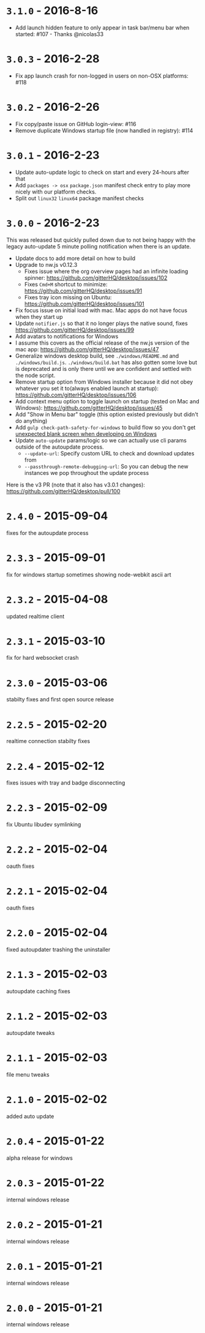 
# `3.1.0` - 2016-8-16

 - Add launch hidden feature to only appear in task bar/menu bar when started: #107 - Thanks @nicolas33


# `3.0.3` - 2016-2-28

 - Fix app launch crash for non-logged in users on non-OSX platforms: #118


# `3.0.2` - 2016-2-26

 - Fix copy/paste issue on GitHub login-view: #116
 - Remove duplicate Windows startup file (now handled in registry): #114


# `3.0.1` - 2016-2-23

- Update auto-update logic to check on start and every 24-hours after that
- Add `packages -> osx` `package.json` manifest check entry to play more nicely with our platform checks.
- Split out `linux32` `linux64` package manifest checks

# `3.0.0` - 2016-2-23

This was released but quickly pulled down due to not being happy with the legacy auto-update 5 minute polling notification when there is an update.

- Update docs to add more detail on how to build
- Upgrade to nw.js v0.12.3
   - Fixes issue where the org overview pages had an infinite loading spinner: https://github.com/gitterHQ/desktop/issues/102
   - Fixes `Cmd+M` shortcut to minimize: https://github.com/gitterHQ/desktop/issues/91
   - Fixes tray icon missing on Ubuntu: https://github.com/gitterHQ/desktop/issues/101
- Fix focus issue on initial load with mac. Mac apps do not have focus when they start up
- Update `notifier.js` so that it no longer plays the native sound, fixes https://github.com/gitterHQ/desktop/issues/99
- Add avatars to notifications for Windows
- I assume this covers as the official release of the nw.js version of the mac app: https://github.com/gitterHQ/desktop/issues/47
- Generalize windows desktop build, see `./windows/README.md` and `./windows/build.js`. `./windows/build.bat` has also gotten some love but is deprecated and is only there until we are confident and settled with the node script.
- Remove startup option from Windows installer because it did not obey whatever you set it to(always enabled launch at startup): https://github.com/gitterHQ/desktop/issues/106
- Add context menu option to toggle launch on startup (tested on Mac and Windows): https://github.com/gitterHQ/desktop/issues/45
- Add "Show in Menu bar" toggle (this option existed previously but didn't do anything)
- Add `gulp check-path-safety-for-windows` to build flow so you don't get [unexpected blank screen when developing on Windows](https://github.com/gitterHQ/desktop/issues/59)
- Update `auto-update` params/logic so we can actually use cli params outside of the autoupdate process.
   - `--update-url`: Specify custom URL to check and download updates from
   - `--passthrough-remote-debugging-url`: So you can debug the new instances we pop throughout the update process

Here is the v3 PR (note that it also has v3.0.1 changes): https://github.com/gitterHQ/desktop/pull/100

# `2.4.0` - 2015-09-04
fixes for the autoupdate process

# `2.3.3` - 2015-09-01
fix for windows startup sometimes showing node-webkit ascii art

# `2.3.2` - 2015-04-08
updated realtime client

# `2.3.1` - 2015-03-10
fix for hard websocket crash

# `2.3.0` - 2015-03-06
stabilty fixes and first open source release

# `2.2.5` - 2015-02-20
realtime connection stabilty fixes

# `2.2.4` - 2015-02-12
fixes issues with tray and badge disconnecting

# `2.2.3` - 2015-02-09
fix Ubuntu libudev symlinking

# `2.2.2` - 2015-02-04
oauth fixes

# `2.2.1` - 2015-02-04
oauth fixes

# `2.2.0` - 2015-02-04
fixed autoupdater trashing the uninstaller

# `2.1.3` - 2015-02-03
autoupdate caching fixes

# `2.1.2` - 2015-02-03
autoupdate tweaks

# `2.1.1` - 2015-02-03
file menu tweaks

# `2.1.0` - 2015-02-02
added auto update

# `2.0.4` - 2015-01-22
alpha release for windows

# `2.0.3` - 2015-01-22
internal windows release

# `2.0.2` - 2015-01-21
internal windows release

# `2.0.1` - 2015-01-21
internal windows release

# `2.0.0` - 2015-01-21
internal windows release
